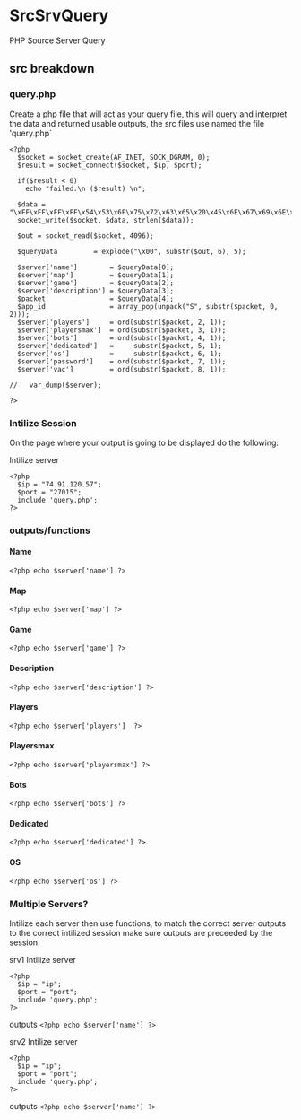 # SrcSrvQuery
PHP Source Server Query

## src breakdown
### query.php
Create a php file that will act as your query file, this will query and interpret the data and returned usable outputs, the src files use named the file 'query.php`

```
<?php
  $socket = socket_create(AF_INET, SOCK_DGRAM, 0);
  $result = socket_connect($socket, $ip, $port);

  if($result < 0)
  	echo "failed.\n ($result) \n";

  $data = "\xFF\xFF\xFF\xFF\x54\x53\x6F\x75\x72\x63\x65\x20\x45\x6E\x67\x69\x6E\x65\x20\x51\x75\x65\x72\x79\x00";
  socket_write($socket, $data, strlen($data));

  $out = socket_read($socket, 4096);

  $queryData         = explode("\x00", substr($out, 6), 5);

  $server['name']        = $queryData[0];
  $server['map']         = $queryData[1];
  $server['game']        = $queryData[2];
  $server['description'] = $queryData[3];
  $packet                = $queryData[4];
  $app_id                = array_pop(unpack("S", substr($packet, 0, 2)));
  $server['players']     = ord(substr($packet, 2, 1));
  $server['playersmax']  = ord(substr($packet, 3, 1));
  $server['bots']        = ord(substr($packet, 4, 1));
  $server['dedicated']   =     substr($packet, 5, 1);
  $server['os']          =     substr($packet, 6, 1);
  $server['password']    = ord(substr($packet, 7, 1));
  $server['vac']         = ord(substr($packet, 8, 1));

//   var_dump($server);

?>
```

### Intilize Session
On the page where your output is going to be displayed do the following:

Intilize server
```
<?php
  $ip = "74.91.120.57";
  $port = "27015";
  include 'query.php';  
?>
```

### outputs/functions

#### Name
`<?php echo $server['name'] ?>`

#### Map
`<?php echo $server['map'] ?>`

#### Game
`<?php echo $server['game'] ?>`

#### Description
`<?php echo $server['description'] ?>`

#### Players
`<?php echo $server['players']  ?>`

#### Playersmax
`<?php echo $server['playersmax'] ?>`

#### Bots
`<?php echo $server['bots'] ?>`

#### Dedicated
`<?php echo $server['dedicated'] ?>`

#### OS
`<?php echo $server['os'] ?>`

### Multiple Servers?
Intilize each server then use functions, to match the correct server outputs to the correct intilized session make sure outputs are preceeded by the session.

srv1
Intilize server
```
<?php
  $ip = "ip";
  $port = "port";
  include 'query.php';  
?>
```

outputs
`<?php echo $server['name'] ?>`

srv2
Intilize server
```
<?php
  $ip = "ip";
  $port = "port";
  include 'query.php';  
?>
```

outputs
`<?php echo $server['name'] ?>`
